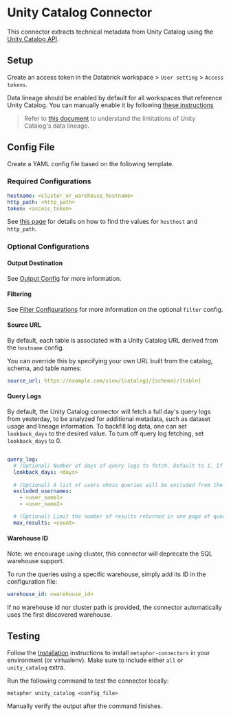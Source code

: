 # Unity Catalog Connector

This connector extracts technical metadata from Unity Catalog using the [Unity Catalog API](https://api-docs.databricks.com/rest/latest/unity-catalog-api-specification-2-1.html).

## Setup

Create an access token in the Databrick workspace > `User setting` > `Access tokens`.

Data lineage should be enabled by default for all workspaces that reference Unity Catalog. You can manually enable it by following [these instructions](https://docs.databricks.com/data-governance/unity-catalog/enable-workspaces.html)

> Refer to [this document](https://docs.databricks.com/data-governance/unity-catalog/data-lineage.html#limitations) to understand the limitations of Unity Catalog's data lineage.

## Config File

Create a YAML config file based on the following template.

### Required Configurations

```yaml
hostname: <cluster_or_warehouse_hostname>
http_path: <http_path>
token: <access_token>
```

See [this page](https://docs.databricks.com/en/integrations/compute-details.html) for details on how to find the values for `hosthost` and `http_path`.

### Optional Configurations

#### Output Destination

See [Output Config](../common/docs/output.md) for more information.

#### Filtering

See [Filter Configurations](../common/docs/filter.md) for more information on the optional `filter` config.

#### Source URL

By default, each table is associated with a Unity Catalog URL derived from the `hostname` config.

You can override this by specifying your own URL built from the catalog, schema, and table names:

```yaml
source_url: https://example.com/view/{catalog}/{schema}/{table}
```

#### Query Logs

By default, the Unity Catalog connector will fetch a full day's query logs from yesterday, to be analyzed for additional metadata, such as dataset usage and lineage information. To backfill log data, one can set `lookback_days` to the desired value. To turn off query log fetching, set `lookback_days` to 0.  

```yaml

query_log:
  # (Optional) Number of days of query logs to fetch. Default to 1. If 0, the no query logs will be fetched.
  lookback_days: <days>
    
  # (Optional) A list of users whose queries will be excluded from the log fetching.
  excluded_usernames:
    - <user_name1>
    - <user_name2>

  # (Optional) Limit the number of results returned in one page of query log history. The default is 100.
  max_results: <count>
```

#### Warehouse ID

Note: we encourage using cluster, this connector will deprecate the SQL warehouse support.

To run the queries using a specific warehouse, simply add its ID in the configuration file:

```yaml
warehouse_id: <warehouse_id>
```

If no warehouse id nor cluster path is provided, the connector automatically uses the first discovered warehouse.

## Testing

Follow the [Installation](../../README.md) instructions to install `metaphor-connectors` in your environment (or virtualenv). Make sure to include either `all` or `unity_catalog` extra.

Run the following command to test the connector locally:

```shell
metaphor unity_catalog <config_file>
```

Manually verify the output after the command finishes.
